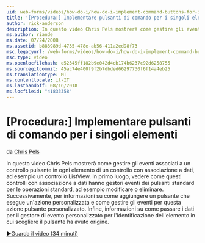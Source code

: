 ```yaml
---
uid: web-forms/videos/how-do-i/how-do-i-implement-command-buttons-for-individual-items
title: '[Procedura:] Implementare pulsanti di comando per i singoli elementi | Microsoft Docs'
author: rick-anderson
description: In questo video Chris Pels mostrerà come gestire gli eventi associati a un controllo pulsante in ogni elemento di un controllo con associazione a dati, ad esempio un controllo ListView. Primo,...
ms.author: riande
ms.date: 07/24/2008
ms.assetid: b883989d-4735-478e-ab56-411a2ed98f73
msc.legacyurl: /web-forms/videos/how-do-i/how-do-i-implement-command-buttons-for-individual-items
msc.type: video
ms.openlocfilehash: e52345ff182b9e042d4cb174b6237c92d6258755
ms.sourcegitcommit: 45ac74e400f9f2b7dbded66297730f6f14a4eb25
ms.translationtype: MT
ms.contentlocale: it-IT
ms.lasthandoff: 08/16/2018
ms.locfileid: "41833358"
---
```

<a name="how-do-i-implement-command-buttons-for-individual-items"></a>[Procedura:] Implementare pulsanti di comando per i singoli elementi
====================
da [Chris Pels](https://twitter.com/chrispels)

In questo video Chris Pels mostrerà come gestire gli eventi associati a un controllo pulsante in ogni elemento di un controllo con associazione a dati, ad esempio un controllo ListView. In primo luogo, vedere come questi controlli con associazione a dati hanno gestori eventi dei pulsanti standard per le operazioni standard, ad esempio modificare o eliminare. Successivamente, per informazioni su come aggiungere un pulsante che esegue un'azione personalizzata e come gestire gli eventi per questa azione pulsante personalizzato. Infine, informazioni su come passare i dati per il gestore di evento personalizzato per l'identificazione dell'elemento in cui scegliere il pulsante ha avuto origine.

[&#9654;Guarda il video (34 minuti)](https://channel9.msdn.com/Blogs/ASP-NET-Site-Videos/how-do-i-implement-command-buttons-for-individual-items)

